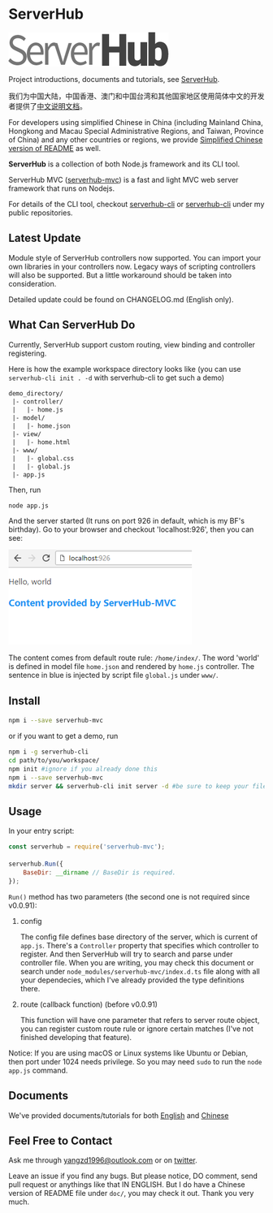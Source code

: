 # ServerHub

![](doc/assets/serverhub-compact.png)

Project introductions, documents and tutorials, see [ServerHub](https://serverhuborg.github.io/serverhub-mvc/index.html).

我们为中国大陆，中国香港、澳门和中国台湾和其他国家地区使用简体中文的开发者提供了[中文说明文档](doc/README.cn.md)。

For developers using simplified Chinese in China (including Mainland China, Hongkong and Macau Special Administrative Regions, and Taiwan, Province of China) and any other countries or regions, we provide [Simplified Chinese version of README](doc/README.cn.md) as well.

**ServerHub** is a collection of both Node.js framework and its CLI tool.

ServerHub MVC ([serverhub-mvc](https://www.npmjs.com/package/serverhub-mvc)) is a fast and light MVC web server framework that runs on Nodejs.

For details of the CLI tool, checkout [serverhub-cli](https://www.npmjs.com/package/serverhub-cli) or [serverhub-cli](https://github.com/ServerHubOrg/serverhub-cli) under my public repositories.

## Latest Update

Module style of ServerHub controllers now supported. You can import your own libraries in your controllers now. Legacy ways of scripting controllers will also be supported. But a little workaround should be taken into consideration.

Detailed update could be found on CHANGELOG.md (English only).

## What Can ServerHub Do

Currently, ServerHub support custom routing, view binding and controller registering.

Here is how the example workspace directory looks like (you can use `serverhub-cli init . -d` with serverhub-cli to get such a demo)

```plain
demo_directory/
 |- controller/
 |   |- home.js
 |- model/
 |   |- home.json
 |- view/
 |   |- home.html
 |- www/
 |   |- global.css
 |   |- global.js
 |- app.js
```

Then, run

```bash
node app.js
```

And the server started (It runs on port 926 in default, which is my BF's birthday). Go to your browser and checkout 'localhost:926', then you can see:

![](doc/assets/demo_homepage.png)

The content comes from default route rule: `/home/index/`. The word 'world' is defined in model file `home.json` and rendered by `home.js` controller. The sentence in blue is injected by script file `global.js` under `www/`.

## Install

```bash
npm i --save serverhub-mvc
```

or if you want to get a demo, run

```bash
npm i -g serverhub-cli
cd path/to/you/workspace/
npm init #ignore if you already done this
npm i --save serverhub-mvc
mkdir server && serverhub-cli init server -d #be sure to keep your files before add -h option to init command.
```

## Usage

In your entry script:

```js
const serverhub = require('serverhub-mvc');

serverhub.Run({
    BaseDir: __dirname // BaseDir is required.
});
```

`Run()` method has two parameters (the second one is not required since v0.0.91):

1. config

    The config file defines base directory of the server, which is current of `app.js`. There's a `Controller` property that specifies which controller to register. And then ServerHub will try to search and parse under controller file. When you are writing, you may check this document or search under `node_modules/serverhub-mvc/index.d.ts` file along with all your dependecies, which I've already provided the type definitions there.
1. route (callback function) (before v0.0.91)

    This function will have one parameter that refers to server route object, you can register custom route rule or ignore certain matches (I've not finished developing that feature).

Notice: If you are using macOS or Linux systems like Ubuntu or Debian, then port under 1024 needs privilege. So you may need `sudo` to run the `node app.js` command.

## Documents

We've provided documents/tutorials for both [English](https://devchache.github.io/serverhub-mvc/docs/docs.html) and [Chinese](https://devchache.github.io/serverhub-mvc/zh_cn/docs/docs.html)

## Feel Free to Contact

Ask me through [yangzd1996@outlook.com](mailto:yangzd1996@outlook.com) or on [twitter](https://twitter.com/SrMoriaty).

Leave an issue if you find any bugs. But please notice, DO comment, send pull request or anythings like that IN ENGLISH. But I do have a Chinese version of README file under `doc/`, you may check it out. Thank you very much.